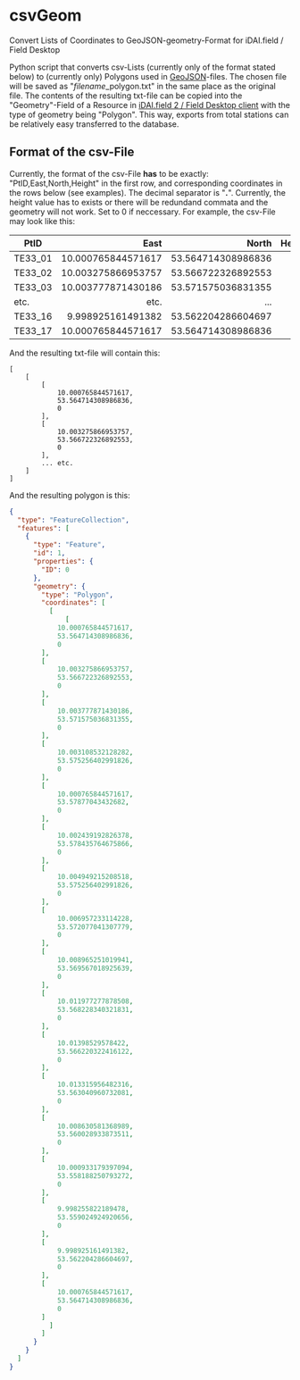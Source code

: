 # csvGeom
Convert Lists of Coordinates to GeoJSON-geometry-Format for iDAI.field / Field Desktop

Python script that converts csv-Lists (currently only of the format stated below) to (currently only) Polygons used in [GeoJSON](https://en.wikipedia.org/wiki/GeoJSON)-files. The chosen file will be saved as "*filename*_polygon.txt" in the same place as the original file. The contents of the resulting txt-file can be copied into the "Geometry"-Field of a Resource in [iDAI.field 2 / Field Desktop client](https://github.com/dainst/idai-field) with the type of geometry being "Polygon". This way, exports from total stations can be relatively easy transferred to the database. 

## Format of the csv-File
Currently, the format of the csv-File **has** to be exactly: "PtID,East,North,Height" in the first row, and corresponding coordinates in the rows below (see examples). The decimal separator is "**.**". Currently, the height value has to exists or there will be redundand commata and the geometry will not work. Set to 0 if neccessary. For example, the csv-File may look like this: 

|PtID|East|North|Height|
|----|---:|---:|---:|
|TE33_01|10.000765844571617|53.564714308986836|0|
|TE33_02|10.003275866953757|53.566722326892553|0|
|TE33_03|10.003777871430186|53.571575036831355|0|
| etc. | etc. | ... | ... |
|TE33_16|9.998925161491382|53.562204286604697|0|
|TE33_17|10.000765844571617|53.564714308986836|0|

And the resulting txt-file will contain this: 

```
[
    [
        [
            10.000765844571617,
            53.564714308986836,
            0
        ],
        [
            10.003275866953757,
            53.566722326892553,
            0
        ],
        ... etc.
    ]
]
```

And the resulting polygon is this:

```geojson
{
  "type": "FeatureCollection",
  "features": [
    {
      "type": "Feature",
      "id": 1,
      "properties": {
        "ID": 0
      },
      "geometry": {
        "type": "Polygon",
        "coordinates": [
          [
              [
            10.000765844571617,
            53.564714308986836,
            0
        ],
        [
            10.003275866953757,
            53.566722326892553,
            0
        ],
        [
            10.003777871430186,
            53.571575036831355,
            0
        ],
        [
            10.003108532128282,
            53.575256402991826,
            0
        ],
        [
            10.000765844571617,
            53.57877043432682,
            0
        ],
        [
            10.002439192826378,
            53.578435764675866,
            0
        ],
        [
            10.004949215208518,
            53.575256402991826,
            0
        ],
        [
            10.006957233114228,
            53.572077041307779,
            0
        ],
        [
            10.008965251019941,
            53.569567018925639,
            0
        ],
        [
            10.011977277878508,
            53.568228340321831,
            0
        ],
        [
            10.01398529578422,
            53.566220322416122,
            0
        ],
        [
            10.013315956482316,
            53.563040960732081,
            0
        ],
        [
            10.008630581368989,
            53.560028933873511,
            0
        ],
        [
            10.000933179397094,
            53.558188250793272,
            0
        ],
        [
            9.998255822189478,
            53.559024924920656,
            0
        ],
        [
            9.998925161491382,
            53.562204286604697,
            0
        ],
        [
            10.000765844571617,
            53.564714308986836,
            0
        ]
          ]
        ]
      }
    }
  ]
}
```
